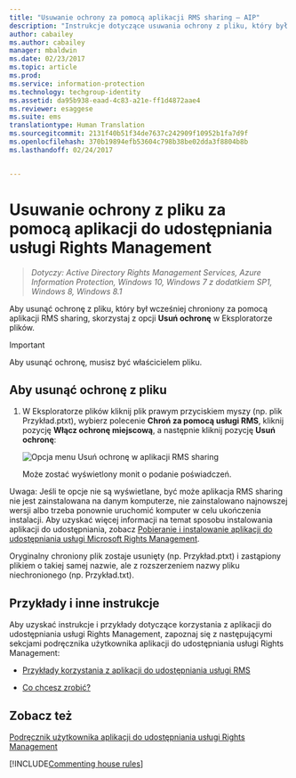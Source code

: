 ```yaml
---
title: "Usuwanie ochrony za pomocą aplikacji RMS sharing — AIP"
description: "Instrukcje dotyczące usuwania ochrony z pliku, który był wcześniej chroniony za pomocą aplikacji RMS sharing."
author: cabailey
ms.author: cabailey
manager: mbaldwin
ms.date: 02/23/2017
ms.topic: article
ms.prod: 
ms.service: information-protection
ms.technology: techgroup-identity
ms.assetid: da95b938-eaad-4c83-a21e-ff1d4872aae4
ms.reviewer: esaggese
ms.suite: ems
translationtype: Human Translation
ms.sourcegitcommit: 2131f40b51f34de7637c242909f10952b1fa7d9f
ms.openlocfilehash: 370b19894efb53604c798b38be02dda3f8804b8b
ms.lasthandoff: 02/24/2017


---
```


# <a name="remove-protection-from-a-file-by-using-the-rights-management-sharing-application"></a>Usuwanie ochrony z pliku za pomocą aplikacji do udostępniania usługi Rights Management

>*Dotyczy: Active Directory Rights Management Services, Azure Information Protection, Windows 10, Windows 7 z dodatkiem SP1, Windows 8, Windows 8.1*

Aby usunąć ochronę z pliku, który był wcześniej chroniony za pomocą aplikacji RMS sharing, skorzystaj z opcji **Usuń ochronę** w Eksploratorze plików.

> [!IMPORTANT]
> Aby usunąć ochronę, musisz być właścicielem pliku.

## <a name="to-remove-protection-from-a-file"></a>Aby usunąć ochronę z pliku

1.  W Eksploratorze plików kliknij plik prawym przyciskiem myszy (np. plik Przykład.ptxt), wybierz polecenie **Chroń za pomocą usługi RMS**, kliknij pozycję **Włącz ochronę miejscową**, a następnie kliknij pozycję **Usuń ochronę**:

    ![Opcja menu Usuń ochronę w aplikacji RMS sharing](../media/ADRMS_MSRMSApp_RemoveProtection.png)

    Może zostać wyświetlony monit o podanie poświadczeń.

Uwaga: Jeśli te opcje nie są wyświetlane, być może aplikacja RMS sharing nie jest zainstalowana na danym komputerze, nie zainstalowano najnowszej wersji albo trzeba ponownie uruchomić komputer w celu ukończenia instalacji. Aby uzyskać więcej informacji na temat sposobu instalowania aplikacji do udostępniania, zobacz [Pobieranie i instalowanie aplikacji do udostępniania usługi Microsoft Rights Management](install-sharing-app.md).

Oryginalny chroniony plik zostaje usunięty (np. Przykład.ptxt) i zastąpiony plikiem o takiej samej nazwie, ale z rozszerzeniem nazwy pliku niechronionego (np. Przykład.txt).

## <a name="examples-and-other-instructions"></a>Przykłady i inne instrukcje
Aby uzyskać instrukcje i przykłady dotyczące korzystania z aplikacji do udostępniania usługi Rights Management, zapoznaj się z następującymi sekcjami podręcznika użytkownika aplikacji do udostępniania usługi Rights Management:

-   [Przykłady korzystania z aplikacji do udostępniania usługi RMS](sharing-app-user-guide.md#examples-for-using-the-rms-sharing-application)

-   [Co chcesz zrobić?](sharing-app-user-guide.md#what-do-you-want-to-do)

## <a name="see-also"></a>Zobacz też
[Podręcznik użytkownika aplikacji do udostępniania usługi Rights Management](sharing-app-user-guide.md)

[!INCLUDE[Commenting house rules](../includes/houserules.md)]
